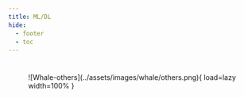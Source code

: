 ```yaml
---
title: ML/DL
hide:
  - footer
  - toc
---
```


#

<figure markdown>
  ![Whale-others](../assets/images/whale/others.png){ load=lazy width=100% }
</figure>
